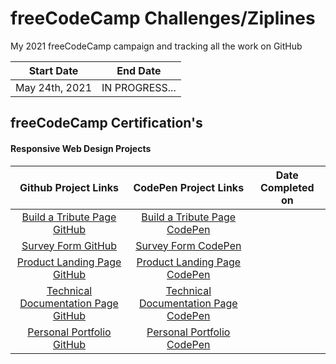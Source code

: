 # freeCodeCamp Challenges/Ziplines

My 2021 freeCodeCamp campaign and tracking all the work on GitHub

|   Start Date   |    End Date    |
| :------------: | :------------: |
| May 24th, 2021 | IN PROGRESS... |

## freeCodeCamp Certification's

#### Responsive Web Design Projects

|          Github Project Links           |          CodePen Project Links           | Date Completed on |
| :-------------------------------------: | :--------------------------------------: | :---------------: |
|     [Build a Tribute Page GitHub]()     |     [Build a Tribute Page CodePen]()     |                   |
|         [Survey Form GitHub]()          |         [Survey Form CodePen]()          |                   |
|     [Product Landing Page GitHub]()     |     [Product Landing Page CodePen]()     |                   |
| [Technical Documentation Page GitHub]() | [Technical Documentation Page CodePen]() |                   |
|      [Personal Portfolio GitHub]()      |      [Personal Portfolio CodePen]()      |                   |
